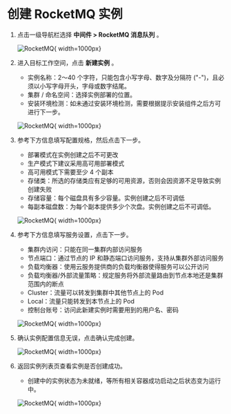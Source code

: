 # 创建 RocketMQ 实例

1. 点击一级导航栏选择 __中间件 > RocketMQ 消息队列__  。

    ![RocketMQ](https://docs.daocloud.io/daocloud-docs-images/docs/zh/docs/middleware/rocketmq/images/rocketmq00.png){ width=1000px}

2. 进入目标工作空间，点击 __新建实例__ 。

    - 实例名称：2～40 个字符，只能包含小写字母、数字及分隔符 ("-")，且必须以小写字母开头，字母或数字结尾。
    - 集群 / 命名空间：选择实例部署的位置。
    - 安装环境检测：如未通过安装环境检测，需要根据提示安装组件之后方可进行下一步。

    ![RocketMQ](https://docs.daocloud.io/daocloud-docs-images/docs/zh/docs/middleware/rocketmq/images/rocketmq01.png){ width=1000px}

3. 参考下方信息填写配置规格，然后点击下一步。
    - 部署模式在实例创建之后不可更改
    - 生产模式下建议采用高可用部署模式
    - 高可用模式下需要至少 4 个副本
    - 存储类：所选的存储类应有足够的可用资源，否则会因资源不足导致实例创建失败
    - 存储容量：每个磁盘具有多少容量。实例创建之后不可调低
    - 每副本磁盘数：为每个副本提供多少个次盘。实例创建之后不可调低。

    ![RocketMQ](https://docs.daocloud.io/daocloud-docs-images/docs/zh/docs/middleware/rocketmq/images/rocketmq02.png){ width=1000px}

4. 参考下方信息填写服务设置，点击下一步。

    - 集群内访问：只能在同一集群内部访问服务
    - 节点端口：通过节点的 IP 和静态端口访问服务，支持从集群外部访问服务
    - 负载均衡器：使用云服务提供商的负载均衡器使得服务可以公开访问
    - 负载均衡器/外部流量策略：规定服务将外部流量路由到节点本地还是集群范围内的断点
    - Cluster：流量可以转发到集群中其他节点上的 Pod
    - Local：流量只能转发到本节点上的 Pod
    - 控制台账号：访问此新建实例时需要用到的用户名、密码

    ![RocketMQ](https://docs.daocloud.io/daocloud-docs-images/docs/zh/docs/middleware/rocketmq/images/rocketmq03.png){ width=1000px}

5. 确认实例配置信息无误，点击确认完成创建。

    ![RocketMQ](https://docs.daocloud.io/daocloud-docs-images/docs/zh/docs/middleware/rocketmq/images/rocketmq04.png){ width=1000px}

6. 返回实例列表页查看实例是否创建成功。

    - 创建中的实例状态为未就绪，等所有相关容器成功启动之后状态变为运行中。

    ![RocketMQ](https://docs.daocloud.io/daocloud-docs-images/docs/zh/docs/middleware/rocketmq/images/rocketmq05.png){ width=1000px}